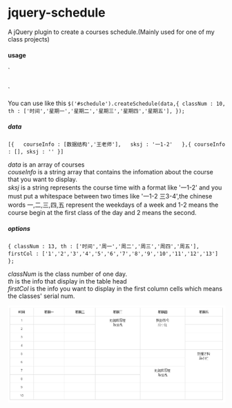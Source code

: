 # jquery-schedule
A jQuery plugin  to create a courses schedule.(Mainly used for one of my class projects)


#### usage ####

`
<table id="schedule" class="table table-bordered">
</table>
`

You can use like this
`
$('#schedule').createSchedule(data,{
	classNum : 10,
	th : ['时间','星期一','星期二','星期三','星期四','星期五'],
});
`

##### data ####
`
[{  
	courseInfo : [数据结构','王老师'],  
	sksj : '一1-2'  
},{
	courseInfo : [],
	sksj : ''
}]
`

*data* is an array of courses  
*couseInfo* is a string array that contains the infomation about the course that you want to display.  
*sksj* is a string represents the course time with a format like '一1-2' and you must put a whitespace between two times like '一1-2 三3-4',the chinese words 一,二,三,四,五 represent the weekdays of a week and 1-2 means the course begin at the first class of the day and 2 means the second.  

##### options ####
`
{
	classNum : 13,
	th : ['时间','周一','周二','周三','周四','周五'],
	firstCol : ['1','2','3','4','5','6','7','8','9','10','11','12','13']
};
`

*classNum* is the class number of one day.  
*th* is the info that display in the table head  
*firstCol* is the info you want to display in the first column cells which means the classes' serial num.

![](https://github.com/dayang/jquery-schedule/blob/master/sample.PNG)

